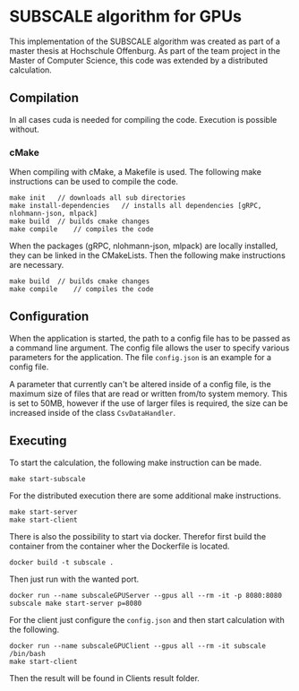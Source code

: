 # SUBSCALE algorithm for GPUs

This implementation of the SUBSCALE algorithm was created as part of a master thesis at Hochschule Offenburg. As part of the team project in the Master of Computer Science, this code was extended by a distributed calculation. 

## Compilation

In all cases cuda is needed for compiling the code. Execution is possible without.

### cMake

When compiling with cMake, a Makefile is used. The following make instructions can be used to compile the code.

```
make init   // downloads all sub directories
make install-dependencies   // installs all dependencies [gRPC, nlohmann-json, mlpack]
make build  // builds cmake changes
make compile    // compiles the code 
```

When the packages (gRPC, nlohmann-json, mlpack) are locally installed, they can be linked in the CMakeLists. Then the following make instructions are necessary.

```
make build  // builds cmake changes
make compile    // compiles the code 
```

## Configuration
When the application is started, the path to a config file has to be passed as a command line argument. The config file allows the user to specify various parameters for the application. The file `config.json` is an example for a config file. 

A parameter that currently can't be altered inside of a config file, is the maximum size of files that are read or written from/to system memory. This is set to 50MB, however if the use of larger files is required, the size can be increased inside of the class `CsvDataHandler`.

## Executing

To start the calculation, the following make instruction can be made.

```
make start-subscale
```

For the distributed execution there are some additional make instructions.

```
make start-server
make start-client
```

There is also the possibility to start via docker. Therefor first build the container from the container wher the Dockerfile is located.

```
docker build -t subscale .
```

Then just run with the wanted port.

```
docker run --name subscaleGPUServer --gpus all --rm -it -p 8080:8080 subscale make start-server p=8080
```

For the client just configure the `config.json` and then start calculation with the following.

```
docker run --name subscaleGPUClient --gpus all --rm -it subscale /bin/bash
make start-client
```

Then the result will be found in Clients result folder.
